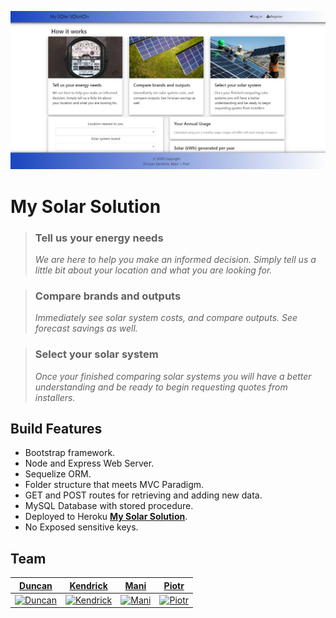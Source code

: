 <a href="public\images\mySolarSolution.jpg"><img src="public\images\mySolarSolution.jpg" title="MySolarSolution" alt="MySolarSolution"></a>

# My Solar Solution

> ### Tell us your energy needs
>
> _We are here to help you make an informed decision. Simply tell us a little bit about your location and what you are looking for._

> ### Compare brands and outputs
>
> _Immediately see solar system costs, and compare outputs. See forecast savings as well._

> ### Select your solar system
>
> _Once your finished comparing solar systems you will have a better understanding and be ready to begin requesting quotes from installers._

## Build Features

- Bootstrap framework.
- Node and Express Web Server.
- Sequelize ORM.
- Folder structure that meets MVC Paradigm.
- GET and POST routes for retrieving and adding new data.
- MySQL Database with stored procedure.
- Deployed to Heroku <a href="https://lit-thicket-63722.herokuapp.com/" target="_blank">**My Solar Solution**</a>.
- No Exposed sensitive keys.

## Team

|                    <a href="https://github.com/mrduncle1" target="_blank">**Duncan**</a>                     |                    <a href="https://github.com/RepubIique" target="_blank">**Kendrick**</a>                     |                    <a href="https://github.com/MG1982" target="_blank">**Mani**</a>                     |                    <a href="https://github.com/melonek" target="_blank">**Piotr**</a>                    |
| :----------------------------------------------------------------------------------------------------------: | :-------------------------------------------------------------------------------------------------------------: | :-----------------------------------------------------------------------------------------------------: | :------------------------------------------------------------------------------------------------------: |
| [![Duncan](https://avatars2.githubusercontent.com/u/36780320?s=460&v=4&s=200)](https://github.com/mrduncle1) | [![Kendrick](https://avatars1.githubusercontent.com/u/54446138?s=460&v=4&s=200)](https://github.com/RepubIique) | [![Mani](https://avatars2.githubusercontent.com/u/53865749?s=460&v=4&s=200)](https://github.com/MG1982) | [![Piotr](https://avatars0.githubusercontent.com/u/54938620?s=460&v=4s=200)](https://github.com/melonek) |
